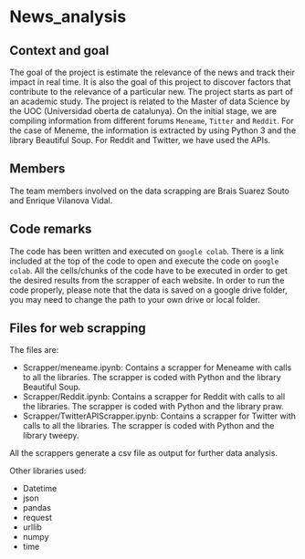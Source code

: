 # News_analysis

## Context and goal

The goal of the project is estimate the relevance of the news and track their impact in real time. It is also the goal of this project to discover factors that contribute to the relevance of a particular new.
The project starts as part of an academic study. The project is related to the Master of data Science by the UOC (Universidad oberta de catalunya).
On the initial stage, we are compiling information from different forums `Meneame`, `Titter` and `Reddit`.
For the case of Meneme, the information is extracted by using Python 3 and the library Beautiful Soup. For Reddit and Twitter, we have used the APIs.

## Members

The team members involved on the data scrapping are Brais Suarez Souto and Enrique Vilanova Vidal.

## Code remarks

The code has been written and executed on `google colab`. There is a link included at the top of the code to open and execute the code on `google colab`. All the cells/chunks of the code have to be executed in order to get the desired results from the scrapper of each website.
In order to run the code properly, please note that the data is saved on a google drive folder, you may need to change the path to your own drive or local folder.

## Files for web scrapping

The files are:

* Scrapper/meneame.ipynb: Contains a scrapper for Meneame with calls to all the libraries. The scrapper is coded with Python and the library Beautiful Soup.
* Scrapper/Reddit.ipynb: Contains a scrapper for Reddit with calls to all the libraries. The scrapper is coded with Python and the library praw.
* Scrapper/TwitterAPIScrapper.ipynb: Contains a scrapper for Twitter with calls to all the libraries. The scrapper is coded with Python and the library tweepy.

All the scrappers generate a csv file as output for further data analysis.

Other libraries used:

* Datetime
* json
* pandas
* request
* urllib
* numpy
* time

